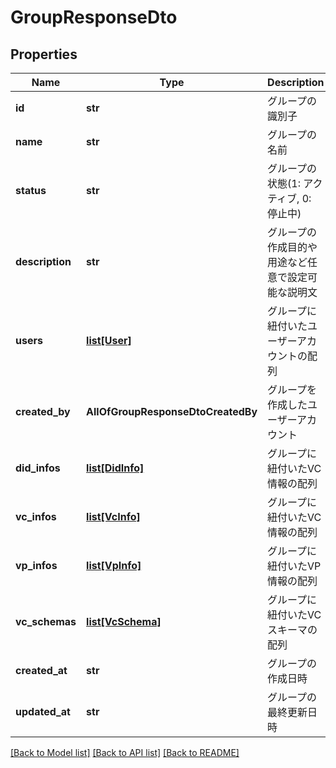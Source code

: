 # GroupResponseDto

## Properties
Name | Type | Description | Notes
------------ | ------------- | ------------- | -------------
**id** | **str** | グループの識別子 | 
**name** | **str** |  グループの名前 | 
**status** | **str** | グループの状態(1: アクティブ, 0: 停止中) | 
**description** | **str** | グループの作成目的や用途など任意で設定可能な説明文 | 
**users** | [**list[User]**](User.md) | グループに紐付いたユーザーアカウントの配列 | 
**created_by** | **AllOfGroupResponseDtoCreatedBy** | グループを作成したユーザーアカウント | 
**did_infos** | [**list[DidInfo]**](DidInfo.md) | グループに紐付いたVC情報の配列 | 
**vc_infos** | [**list[VcInfo]**](VcInfo.md) | グループに紐付いたVC情報の配列 | 
**vp_infos** | [**list[VpInfo]**](VpInfo.md) | グループに紐付いたVP情報の配列 | 
**vc_schemas** | [**list[VcSchema]**](VcSchema.md) | グループに紐付いたVCスキーマの配列 | 
**created_at** | **str** | グループの作成日時 | 
**updated_at** | **str** | グループの最終更新日時 | 

[[Back to Model list]](../README.md#documentation-for-models) [[Back to API list]](../README.md#documentation-for-api-endpoints) [[Back to README]](../README.md)

